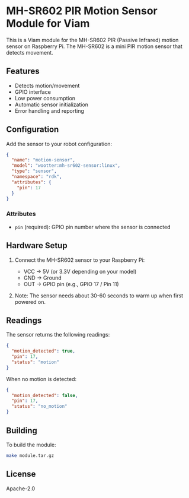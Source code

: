 # MH-SR602 PIR Motion Sensor Module for Viam

This is a Viam module for the MH-SR602 PIR (Passive Infrared) motion sensor on Raspberry Pi. The MH-SR602 is a mini PIR motion sensor that detects movement.

## Features

- Detects motion/movement
- GPIO interface
- Low power consumption
- Automatic sensor initialization
- Error handling and reporting

## Configuration

Add the sensor to your robot configuration:

```json
{
  "name": "motion-sensor",
  "model": "wootter:mh-sr602-sensor:linux",
  "type": "sensor",
  "namespace": "rdk",
  "attributes": {
    "pin": 17
  }
}
```

### Attributes

- `pin` (required): GPIO pin number where the sensor is connected

## Hardware Setup

1. Connect the MH-SR602 sensor to your Raspberry Pi:
   - VCC → 5V (or 3.3V depending on your model)
   - GND → Ground
   - OUT → GPIO pin (e.g., GPIO 17 / Pin 11)

2. Note: The sensor needs about 30-60 seconds to warm up when first powered on.

## Readings

The sensor returns the following readings:

```json
{
  "motion_detected": true,
  "pin": 17,
  "status": "motion"
}
```

When no motion is detected:

```json
{
  "motion_detected": false,
  "pin": 17,
  "status": "no_motion"
}
```

## Building

To build the module:

```bash
make module.tar.gz
```

## License

Apache-2.0
